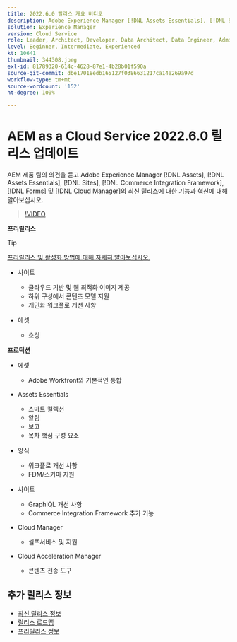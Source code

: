 ```yaml
---
title: 2022.6.0 릴리스 개요 비디오
description: Adobe Experience Manager [!DNL Assets Essentials], [!DNL Sites], [!DNL Screens], [!DNL Forms] 및 [!DNL Cloud Foundation]용 2022-6-0 릴리스의 최신 기능과 혁신에 대해 알아보십시오.
solution: Experience Manager
version: Cloud Service
role: Leader, Architect, Developer, Data Architect, Data Engineer, Admin, User
level: Beginner, Intermediate, Experienced
kt: 10641
thumbnail: 344308.jpeg
exl-id: 81789320-614c-4628-87e1-4b28b01f590a
source-git-commit: dbe17018edb165127f0386631217ca14e269a97d
workflow-type: tm+mt
source-wordcount: '152'
ht-degree: 100%

---
```


# AEM as a Cloud Service 2022.6.0 릴리스 업데이트

AEM 제품 팀의 의견을 듣고 Adobe Experience Manager [!DNL Assets], [!DNL Assets Essentials], [!DNL Sites], [!DNL Commerce Integration Framework], [!DNL Forms] 및 [!DNL Cloud Manager]의 최신 릴리스에 대한 기능과 혁신에 대해 알아보십시오.

>[!VIDEO](https://video.tv.adobe.com/v/344308/?quality=12&learn=on)

**프리릴리스**

>[!TIP]
>
>[프리릴리스 및 활성화 방법에 대해 자세히 알아보십시오.](https://experienceleague.adobe.com/docs/experience-manager-cloud-service/content/release-notes/prerelease.html)

* 사이트
   * 클라우드 기반 및 웹 최적화 이미지 제공
   * 하위 구성에서 콘텐츠 모델 지원
   * 개인화 워크플로 개선 사항

* 에셋
   * 소싱

**프로덕션**

* 에셋
   * Adobe Workfront와 기본적인 통합

* Assets Essentials
   * 스마트 컬렉션
   * 알림
   * 보고
   * 목차 핵심 구성 요소

* 양식
   * 워크플로 개선 사항
   * FDM/스키마 지원

* 사이트
   * GraphiQL 개선 사항
   * Commerce Integration Framework 추가 기능

* Cloud Manager
   * 셀프서비스 및 지원

* Cloud Acceleration Manager
   * 콘텐츠 전송 도구

<!--- Have questions about the release?  Discuss the release in [Experience League Communities](https://adobe.ly/3NDPR8Y). --->

## 추가 릴리스 정보

* [최신 릴리스 정보](https://experienceleague.adobe.com/docs/experience-manager-cloud-service/content/release-notes/home.html)
* [릴리스 로드맵](https://experienceleague.adobe.com/docs/experience-manager-release-information/aem-release-updates/update-releases-roadmap.html)
* [프리릴리스 정보](https://experienceleague.adobe.com/docs/experience-manager-cloud-service/content/release-notes/prerelease.html)

